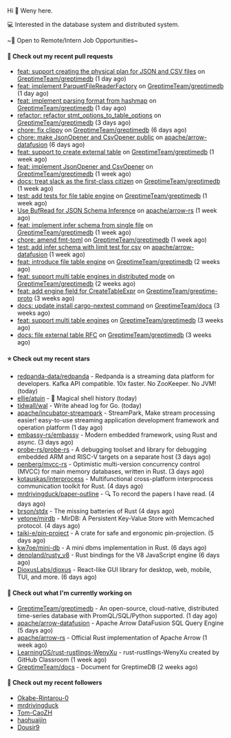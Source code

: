 Hi 👋 Weny here.

💻 Interested in the database system and distributed system.

~🍺 Open to Remote/Intern Job Opportunities~

#### 🔨 Check out my recent pull requests

- [feat: support creating the physical plan for JSON and CSV files](https://github.com/GreptimeTeam/greptimedb/pull/1424) on [GreptimeTeam/greptimedb](https://github.com/GreptimeTeam/greptimedb) (1 day ago)
- [feat: implement ParquetFileReaderFactory](https://github.com/GreptimeTeam/greptimedb/pull/1423) on [GreptimeTeam/greptimedb](https://github.com/GreptimeTeam/greptimedb) (1 day ago)
- [feat: implement parsing format from hashmap](https://github.com/GreptimeTeam/greptimedb/pull/1420) on [GreptimeTeam/greptimedb](https://github.com/GreptimeTeam/greptimedb) (1 day ago)
- [refactor: refactor stmt_options_to_table_options](https://github.com/GreptimeTeam/greptimedb/pull/1403) on [GreptimeTeam/greptimedb](https://github.com/GreptimeTeam/greptimedb) (3 days ago)
- [chore: fix clippy](https://github.com/GreptimeTeam/greptimedb/pull/1387) on [GreptimeTeam/greptimedb](https://github.com/GreptimeTeam/greptimedb) (6 days ago)
- [chore: make JsonOpener and CsvOpener public](https://github.com/apache/arrow-datafusion/pull/6004) on [apache/arrow-datafusion](https://github.com/apache/arrow-datafusion) (6 days ago)
- [feat: support to create external table](https://github.com/GreptimeTeam/greptimedb/pull/1372) on [GreptimeTeam/greptimedb](https://github.com/GreptimeTeam/greptimedb) (1 week ago)
- [feat: implement JsonOpener and CsvOpener](https://github.com/GreptimeTeam/greptimedb/pull/1367) on [GreptimeTeam/greptimedb](https://github.com/GreptimeTeam/greptimedb) (1 week ago)
- [docs: treat slack as the first-class citizen](https://github.com/GreptimeTeam/greptimedb/pull/1361) on [GreptimeTeam/greptimedb](https://github.com/GreptimeTeam/greptimedb) (1 week ago)
- [test: add tests for file table engine](https://github.com/GreptimeTeam/greptimedb/pull/1353) on [GreptimeTeam/greptimedb](https://github.com/GreptimeTeam/greptimedb) (1 week ago)
- [Use BufRead for JSON Schema Inference](https://github.com/apache/arrow-rs/pull/4041) on [apache/arrow-rs](https://github.com/apache/arrow-rs) (1 week ago)
- [feat: implement infer schema from single file](https://github.com/GreptimeTeam/greptimedb/pull/1348) on [GreptimeTeam/greptimedb](https://github.com/GreptimeTeam/greptimedb) (1 week ago)
- [chore: amend fmt-toml](https://github.com/GreptimeTeam/greptimedb/pull/1347) on [GreptimeTeam/greptimedb](https://github.com/GreptimeTeam/greptimedb) (1 week ago)
- [test: add infer schema with limit test for csv](https://github.com/apache/arrow-datafusion/pull/5926) on [apache/arrow-datafusion](https://github.com/apache/arrow-datafusion) (1 week ago)
- [feat: introduce file table engine](https://github.com/GreptimeTeam/greptimedb/pull/1323) on [GreptimeTeam/greptimedb](https://github.com/GreptimeTeam/greptimedb) (2 weeks ago)
- [feat: support multi table engines in distributed mode](https://github.com/GreptimeTeam/greptimedb/pull/1316) on [GreptimeTeam/greptimedb](https://github.com/GreptimeTeam/greptimedb) (2 weeks ago)
- [feat: add engine field for CreateTableExpr](https://github.com/GreptimeTeam/greptime-proto/pull/25) on [GreptimeTeam/greptime-proto](https://github.com/GreptimeTeam/greptime-proto) (3 weeks ago)
- [docs: update install cargo-nextest command](https://github.com/GreptimeTeam/docs/pull/284) on [GreptimeTeam/docs](https://github.com/GreptimeTeam/docs) (3 weeks ago)
- [feat: support multi table engines](https://github.com/GreptimeTeam/greptimedb/pull/1277) on [GreptimeTeam/greptimedb](https://github.com/GreptimeTeam/greptimedb) (3 weeks ago)
- [docs: file external table RFC](https://github.com/GreptimeTeam/greptimedb/pull/1274) on [GreptimeTeam/greptimedb](https://github.com/GreptimeTeam/greptimedb) (3 weeks ago)

#### ⭐ Check out my recent stars

- [redpanda-data/redpanda](https://github.com/redpanda-data/redpanda) - Redpanda is a streaming data platform for developers. Kafka API compatible. 10x faster. No ZooKeeper. No JVM! (today)
- [ellie/atuin](https://github.com/ellie/atuin) - 🐢 Magical shell history (today)
- [tidwall/wal](https://github.com/tidwall/wal) - Write ahead log for Go. (today)
- [apache/incubator-streampark](https://github.com/apache/incubator-streampark) - StreamPark, Make stream processing easier! easy-to-use streaming application development framework and operation platform (1 day ago)
- [embassy-rs/embassy](https://github.com/embassy-rs/embassy) - Modern embedded framework, using Rust and async. (3 days ago)
- [probe-rs/probe-rs](https://github.com/probe-rs/probe-rs) - A debugging toolset and library for debugging embedded ARM and RISC-V targets on a separate host (3 days ago)
- [penberg/mvcc-rs](https://github.com/penberg/mvcc-rs) - Optimistic multi-version concurrency control (MVCC) for main memory databases, written in Rust. (3 days ago)
- [kotauskas/interprocess](https://github.com/kotauskas/interprocess) - Multifunctional cross-platform interprocess communication toolkit for Rust. (4 days ago)
- [mrdrivingduck/paper-outline](https://github.com/mrdrivingduck/paper-outline) - 🔍 To record the papers I have read. (4 days ago)
- [brson/stdx](https://github.com/brson/stdx) - The missing batteries of Rust (4 days ago)
- [yetone/mirdb](https://github.com/yetone/mirdb) - MirDB: A Persistent Key-Value Store with Memcached protocol. (4 days ago)
- [taiki-e/pin-project](https://github.com/taiki-e/pin-project) - A crate for safe and ergonomic pin-projection. (5 days ago)
- [kw7oe/mini-db](https://github.com/kw7oe/mini-db) - A mini dbms implementation in Rust. (6 days ago)
- [denoland/rusty_v8](https://github.com/denoland/rusty_v8) - Rust bindings for the V8 JavaScript engine (6 days ago)
- [DioxusLabs/dioxus](https://github.com/DioxusLabs/dioxus) - React-like GUI library for desktop, web, mobile, TUI, and more. (6 days ago)

#### 👷 Check out what I'm currently working on

- [GreptimeTeam/greptimedb](https://github.com/GreptimeTeam/greptimedb) - An open-source, cloud-native, distributed time-series database with PromQL/SQL/Python supported. (1 day ago)
- [apache/arrow-datafusion](https://github.com/apache/arrow-datafusion) - Apache Arrow DataFusion SQL Query Engine (5 days ago)
- [apache/arrow-rs](https://github.com/apache/arrow-rs) - Official Rust implementation of Apache Arrow (1 week ago)
- [LearningOS/rust-rustlings-WenyXu](https://github.com/LearningOS/rust-rustlings-WenyXu) - rust-rustlings-WenyXu created by GitHub Classroom (1 week ago)
- [GreptimeTeam/docs](https://github.com/GreptimeTeam/docs) - Document for GreptimeDB (2 weeks ago)

#### 👯 Check out my recent followers

- [Okabe-Rintarou-0](https://github.com/Okabe-Rintarou-0)
- [mrdrivingduck](https://github.com/mrdrivingduck)
- [Tom-CaoZH](https://github.com/Tom-CaoZH)
- [haohuaijin](https://github.com/haohuaijin)
- [Dousir9](https://github.com/Dousir9)


